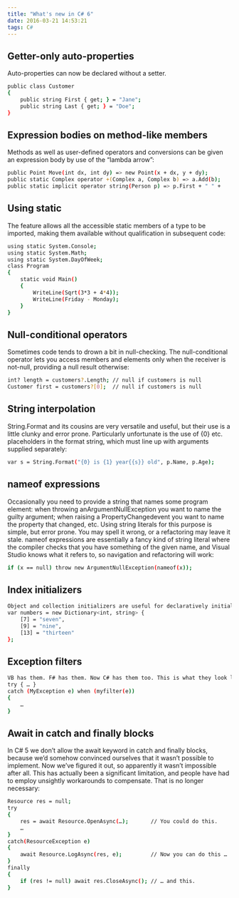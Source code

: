 ```yaml
---
title: "What's new in C# 6"
date: 2016-03-21 14:53:21
tags: C#
---
```


## Getter-only auto-properties

Auto-properties can now be declared without a setter.

``` bash
public class Customer
{
    public string First { get; } = "Jane";
    public string Last { get; } = "Doe";
}
```

## Expression bodies on method-like members

Methods as well as user-defined operators and conversions can be given an expression body by use of the “lambda arrow”:

``` bash
public Point Move(int dx, int dy) => new Point(x + dx, y + dy);
public static Complex operator +(Complex a, Complex b) => a.Add(b);
public static implicit operator string(Person p) => p.First + " " +
```

## Using static

The feature allows all the accessible static members of a type to be imported, making them available without qualification in subsequent code:

``` bash
using static System.Console;
using static System.Math;
using static System.DayOfWeek;
class Program
{
    static void Main()
    {
        WriteLine(Sqrt(3*3 + 4*4));
        WriteLine(Friday - Monday);
    }
}
```

## Null-conditional operators

Sometimes code tends to drown a bit in null-checking. The null-conditional operator lets you access members and elements only when the receiver is not-null, providing a null result otherwise:

``` bash
int? length = customers?.Length; // null if customers is null
Customer first = customers?[0];  // null if customers is null
```

## String interpolation

String.Format and its cousins are very versatile and useful, but their use is a little clunky and error prone. Particularly unfortunate is the use of {0} etc. placeholders in the format string, which must line up with arguments supplied separately:

``` bash
var s = String.Format("{0} is {1} year{{s}} old", p.Name, p.Age);
```

## nameof expressions

Occasionally you need to provide a string that names some program element: when throwing anArgumentNullException you want to name the guilty argument; when raising a PropertyChangedevent you want to name the property that changed, etc.
Using string literals for this purpose is simple, but error prone. You may spell it wrong, or a refactoring may leave it stale. nameof expressions are essentially a fancy kind of string literal where the compiler checks that you have something of the given name, and Visual Studio knows what it refers to, so navigation and refactoring will work:

``` bash
if (x == null) throw new ArgumentNullException(nameof(x));
```

## Index initializers

``` bash
Object and collection initializers are useful for declaratively initializing fields and properties of objects, or giving a collection an initial set of elements. Initializing dictionaries and other objects with indexers is less elegant. We are adding a new syntax to object initializers allowing you to set values to keys through any indexer that the new object has:
var numbers = new Dictionary<int, string> {
    [7] = "seven",
    [9] = "nine",
    [13] = "thirteen"
};
```

## Exception filters

``` bash
VB has them. F# has them. Now C# has them too. This is what they look like:
try { … }
catch (MyException e) when (myfilter(e))
{
    …
}
```

## Await in catch and finally blocks

In C# 5 we don’t allow the await keyword in catch and finally blocks, because we’d somehow convinced ourselves that it wasn’t possible to implement. Now we’ve figured it out, so apparently it wasn’t impossible after all.
This has actually been a significant limitation, and people have had to employ unsightly workarounds to compensate. That is no longer necessary:

``` bash
Resource res = null;
try
{
    res = await Resource.OpenAsync(…);       // You could do this.
    …
}
catch(ResourceException e)
{
    await Resource.LogAsync(res, e);         // Now you can do this …
}
finally
{
    if (res != null) await res.CloseAsync(); // … and this.
}

```
